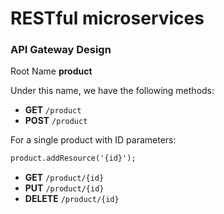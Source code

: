 # RESTful microservices 

### API Gateway Design

Root Name
**product**

Under this name, we have the following methods:

- **GET** `/product`
- **POST** `/product`

For a single product with ID parameters:

```markdown
product.addResource('{id}');
```

- **GET** `/product/{id}`
- **PUT** `/product/{id}`
- **DELETE** `/product/{id}`
